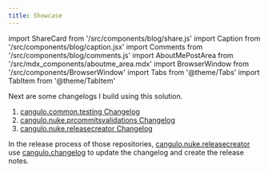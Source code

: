 ```yaml
---
title: Showcase
---
```


import ShareCard from '/src/components/blog/share.js'
import Caption from '/src/components/blog/caption.jsx'
import Comments from '/src/components/blog/comments.js'
import AboutMePostArea from '/src/mdx_components/aboutme_area.mdx'
import BrowserWindow from '/src/components/BrowserWindow'
import Tabs from '@theme/Tabs'
import TabItem from '@theme/TabItem'

Next are some changelogs I build using this solution.

1.  [cangulo.common.testing Changelog](https://github.com/cangulo-nugets/cangulo.common.testing/blob/main/CHANGELOG.md)
2.  [cangulo.nuke.prcommitsvalidations Changelog](https://github.com/cangulo-nuke/cangulo.nuke.prcommitsvalidations/blob/main/CHANGELOG.md)
3.  [cangulo.nuke.releasecreator Changelog](https://github.com/cangulo-nuke/cangulo.nuke.releasecreator/blob/main/CHANGELOG.md)

In the release process of those repositories, [cangulo.nuke.releasecreator](https://github.com/cangulo-nuke/cangulo.nuke.releasecreator) use [cangulo.changelog](https://www.nuget.org/packages/cangulo.changelog/) to update the changelog and create the release notes.